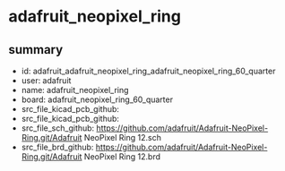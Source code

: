 # adafruit_neopixel_ring
 
## summary 
* id: adafruit_adafruit_neopixel_ring_adafruit_neopixel_ring_60_quarter
* user: adafruit
* name: adafruit_neopixel_ring
* board: adafruit_neopixel_ring_60_quarter
* src_file_kicad_pcb_github: 
* src_file_kicad_pcb_github: 
* src_file_sch_github: https://github.com/adafruit/Adafruit-NeoPixel-Ring.git/Adafruit NeoPixel Ring 12.sch
* src_file_brd_github: https://github.com/adafruit/Adafruit-NeoPixel-Ring.git/Adafruit NeoPixel Ring 12.brd



